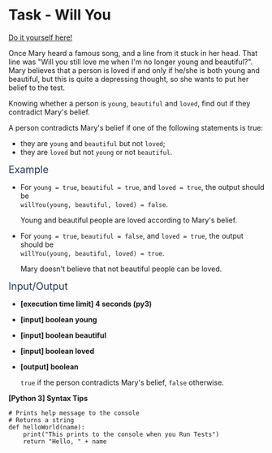 # Task - Will You

[Do it yourself here!](https://app.codesignal.com/arcade/code-arcade/at-the-crossroads/jZ4ZSiGohzFTeg4yb)

<p>Once Mary heard a famous song, and a line from it stuck in her head. That line was "Will you still love me when I'm no longer young and beautiful?". Mary believes that a person is loved if and only if he/she is both young and beautiful, but this is quite a depressing thought, so she wants to put her belief to the test.</p>
<p>Knowing whether a person is <code>young</code>, <code>beautiful</code> and <code>loved</code>, find out if they contradict Mary's belief.</p>
<p>A person contradicts Mary's belief if one of the following statements is true:</p>
<ul>
<li>they are <code>young</code> and <code>beautiful</code> but not <code>loved</code>;</li>
<li>they are <code>loved</code> but not <code>young</code> or not <code>beautiful</code>.</li>
</ul>
<p><span class="markdown--header" style="color:#2b3b52;font-size:1.4em">Example</span></p>
<ul>
<li>
<p>For <code>young = true</code>, <code>beautiful = true</code>, and <code>loved = true</code>, the output should be<br>
<code>willYou(young, beautiful, loved) = false</code>.</p>
<p>Young and beautiful people are loved according to Mary's belief.</p>
</li>
<li>
<p>For <code>young = true</code>, <code>beautiful = false</code>, and <code>loved = true</code>, the output should be<br>
<code>willYou(young, beautiful, loved) = true</code>.</p>
<p>Mary doesn't believe that not beautiful people can be loved.</p>
</li>
</ul>
<p><span class="markdown--header" style="color:#2b3b52;font-size:1.4em">Input/Output</span></p>
<ul>
<li>
<p><strong>[execution time limit] 4 seconds (py3)</strong></p>
</li>
<li>
<p><strong>[input] boolean young</strong></p>
</li>
<li>
<p><strong>[input] boolean beautiful</strong></p>
</li>
<li>
<p><strong>[input] boolean loved</strong></p>
</li>
<li>
<p><strong>[output] boolean</strong></p>
<p><code>true</code> if the person contradicts Mary's belief, <code>false</code> otherwise.</p>
</li>
</ul>
<p><strong>[Python 3] Syntax Tips</strong></p>
<pre><code class="language-python"><span class="hljs-comment"># Prints help message to the console</span>
<span class="hljs-comment"># Returns a string</span>
<span class="hljs-keyword">def</span> <span class="hljs-title function_">helloWorld</span>(<span class="hljs-params">name</span>):
    <span class="hljs-built_in">print</span>(<span class="hljs-string">"This prints to the console when you Run Tests"</span>)
    <span class="hljs-keyword">return</span> <span class="hljs-string">"Hello, "</span> + name

</code></pre>

